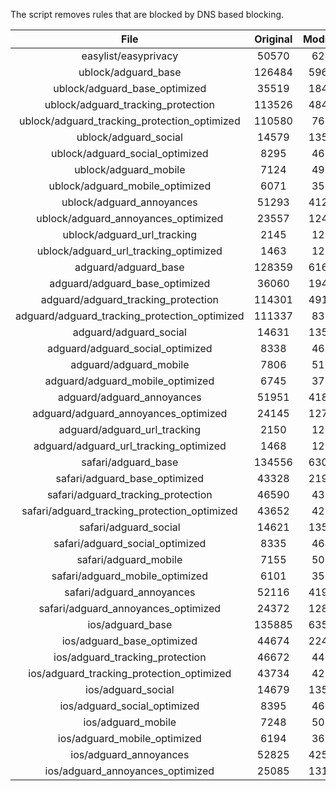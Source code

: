 The script removes rules that are blocked by DNS based blocking.


| File | Original | Modified |
|:----:|:-----:|:-----:|
| easylist/easyprivacy | 50570 | 6240 |
| ublock/adguard_base | 126484 | 59651 |
| ublock/adguard_base_optimized | 35519 | 18477 |
| ublock/adguard_tracking_protection | 113526 | 48423 |
| ublock/adguard_tracking_protection_optimized | 110580 | 7687 |
| ublock/adguard_social | 14579 | 13506 |
| ublock/adguard_social_optimized | 8295 | 4617 |
| ublock/adguard_mobile | 7124 | 4988 |
| ublock/adguard_mobile_optimized | 6071 | 3562 |
| ublock/adguard_annoyances | 51293 | 41253 |
| ublock/adguard_annoyances_optimized | 23557 | 12438 |
| ublock/adguard_url_tracking | 2145 | 1280 |
| ublock/adguard_url_tracking_optimized | 1463 | 1277 |
| adguard/adguard_base | 128359 | 61622 |
| adguard/adguard_base_optimized | 36060 | 19477 |
| adguard/adguard_tracking_protection | 114301 | 49141 |
| adguard/adguard_tracking_protection_optimized | 111337 | 8392 |
| adguard/adguard_social | 14631 | 13565 |
| adguard/adguard_social_optimized | 8338 | 4660 |
| adguard/adguard_mobile | 7806 | 5167 |
| adguard/adguard_mobile_optimized | 6745 | 3734 |
| adguard/adguard_annoyances | 51951 | 41848 |
| adguard/adguard_annoyances_optimized | 24145 | 12754 |
| adguard/adguard_url_tracking | 2150 | 1286 |
| adguard/adguard_url_tracking_optimized | 1468 | 1283 |
| safari/adguard_base | 134556 | 63062 |
| safari/adguard_base_optimized | 43328 | 21913 |
| safari/adguard_tracking_protection | 46590 | 4395 |
| safari/adguard_tracking_protection_optimized | 43652 | 4251 |
| safari/adguard_social | 14621 | 13549 |
| safari/adguard_social_optimized | 8335 | 4647 |
| safari/adguard_mobile | 7155 | 5026 |
| safari/adguard_mobile_optimized | 6101 | 3594 |
| safari/adguard_annoyances | 52116 | 41940 |
| safari/adguard_annoyances_optimized | 24372 | 12824 |
| ios/adguard_base | 135885 | 63580 |
| ios/adguard_base_optimized | 44674 | 22429 |
| ios/adguard_tracking_protection | 46672 | 4402 |
| ios/adguard_tracking_protection_optimized | 43734 | 4258 |
| ios/adguard_social | 14679 | 13581 |
| ios/adguard_social_optimized | 8395 | 4661 |
| ios/adguard_mobile | 7248 | 5067 |
| ios/adguard_mobile_optimized | 6194 | 3632 |
| ios/adguard_annoyances | 52825 | 42541 |
| ios/adguard_annoyances_optimized | 25085 | 13123 |